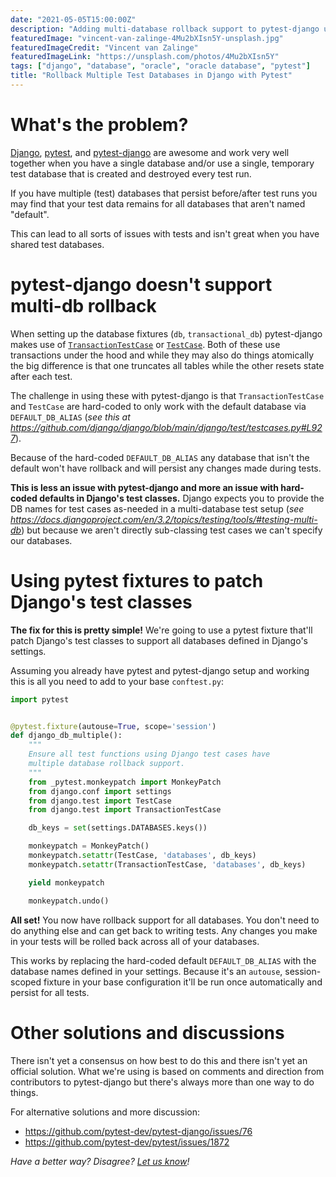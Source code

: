 ```yaml
---
date: "2021-05-05T15:00:00Z"
description: "Adding multi-database rollback support to pytest-django using fixtures that patch Django's test classes."
featuredImage: "vincent-van-zalinge-4Mu2bXIsn5Y-unsplash.jpg"
featuredImageCredit: "Vincent van Zalinge"
featuredImageLink: "https://unsplash.com/photos/4Mu2bXIsn5Y"
tags: ["django", "database", "oracle", "oracle database", "pytest"]
title: "Rollback Multiple Test Databases in Django with Pytest"
---
```


# What's the problem?

[Django](https://www.djangoproject.com/), [pytest](https://docs.pytest.org/), and [pytest-django](https://pytest-django.readthedocs.io/en/latest/) are awesome and work very well together when you have a single database and/or use a single, temporary test database that is created and destroyed every test run.

If you have multiple (test) databases that persist before/after test runs you may find that your test data remains for all databases that aren't named "default".

This can lead to all sorts of issues with tests and isn't great when you have shared test databases.

# pytest-django doesn't support multi-db rollback

When setting up the database fixtures (`db`, `transactional_db`) pytest-django makes use of [`TransactionTestCase`](https://docs.djangoproject.com/en/3.2/topics/testing/tools/#transactiontestcase) or [`TestCase`](https://docs.djangoproject.com/en/3.2/topics/testing/tools/#testcase). Both of these use transactions under the hood and while they may also do things atomically the big difference is that one truncates all tables while the other resets state after each test.

The challenge in using these with pytest-django is that `TransactionTestCase` and `TestCase` are hard-coded to only work with the default database via `DEFAULT_DB_ALIAS` (_see this at <https://github.com/django/django/blob/main/django/test/testcases.py#L927>_).

Because of the hard-coded `DEFAULT_DB_ALIAS` any database that isn't the default won't have rollback and will persist any changes made during tests.

**This is less an issue with pytest-django and more an issue with hard-coded defaults in Django's test classes.** Django expects you to provide the DB names for test cases as-needed in a multi-database test setup (_see <https://docs.djangoproject.com/en/3.2/topics/testing/tools/#testing-multi-db>_) but because we aren't directly sub-classing test cases we can't specify our databases.

# Using pytest fixtures to patch Django's test classes

**The fix for this is pretty simple!** We're going to use a pytest fixture that'll patch Django's test classes to support all databases defined in Django's settings.

Assuming you already have pytest and pytest-django setup and working this is all you need to add to your base `conftest.py`:

```python
import pytest


@pytest.fixture(autouse=True, scope='session')
def django_db_multiple():
    """
    Ensure all test functions using Django test cases have
    multiple database rollback support.
    """
    from _pytest.monkeypatch import MonkeyPatch
    from django.conf import settings
    from django.test import TestCase
    from django.test import TransactionTestCase

    db_keys = set(settings.DATABASES.keys())

    monkeypatch = MonkeyPatch()
    monkeypatch.setattr(TestCase, 'databases', db_keys)
    monkeypatch.setattr(TransactionTestCase, 'databases', db_keys)

    yield monkeypatch

    monkeypatch.undo()
```

**All set!** You now have rollback support for all databases. You don't need to do anything else and can get back to writing tests. Any changes you make in your tests will be rolled back across all of your databases.

This works by replacing the hard-coded default `DEFAULT_DB_ALIAS` with the database names defined in your settings. Because it's an `autouse`, session-scoped fixture in your base configuration it'll be run once automatically and persist for all tests.

# Other solutions and discussions

There isn't yet a consensus on how best to do this and there isn't yet an official solution. What we're using is based on comments and direction from contributors to pytest-django but there's always more than one way to do things.

For alternative solutions and more discussion:

* <https://github.com/pytest-dev/pytest-django/issues/76>
* <https://github.com/pytest-dev/pytest/issues/1872>

_Have a better way? Disagree? [Let us know](https://github.com/merit-network/merit-network.github.io/issues)!_
